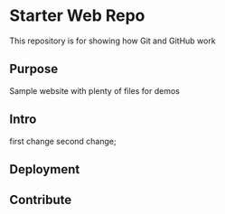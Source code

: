 # Starter Web Repo

This repository is for showing how Git and GitHub work

## Purpose

Sample website with plenty of files for demos

## Intro 
first change
second change;

## Deployment

## Contribute 
